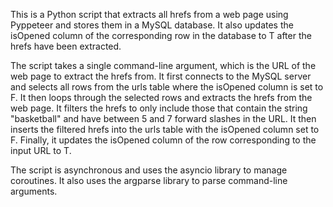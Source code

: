 This is a Python script that extracts all hrefs from a web page using Pyppeteer and stores them in a MySQL database. It also updates the isOpened column of the corresponding row in the database to T after the hrefs have been extracted.

The script takes a single command-line argument, which is the URL of the web page to extract the hrefs from. It first connects to the MySQL server and selects all rows from the urls table where the isOpened column is set to F. It then loops through the selected rows and extracts the hrefs from the web page. It filters the hrefs to only include those that contain the string "basketball" and have between 5 and 7 forward slashes in the URL. It then inserts the filtered hrefs into the urls table with the isOpened column set to F. Finally, it updates the isOpened column of the row corresponding to the input URL to T.

The script is asynchronous and uses the asyncio library to manage coroutines. It also uses the argparse library to parse command-line arguments.